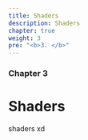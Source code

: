 ```yaml
---
title: Shaders
description: Shaders
chapter: true
weight: 3
pre: "<b>3. </b>"
---
```



### Chapter 3

# Shaders

shaders xd

<!-- ## Secciones

{{<children style="h2" description="true">}} -->